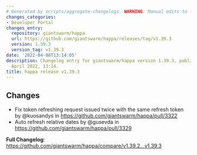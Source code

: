```yaml
---
# Generated by scripts/aggregate-changelogs. WARNING: Manual edits to this files will be overwritten.
changes_categories:
- Developer Portal
changes_entry:
  repository: giantswarm/happa
  url: https://github.com/giantswarm/happa/releases/tag/v1.39.3
  version: 1.39.3
  version_tag: v1.39.3
date: '2022-04-08T13:14:05'
description: Changelog entry for giantswarm/happa version 1.39.3, published on 08
  April 2022, 13:14.
title: happa release v1.39.3
---
```


## Changes

* Fix token refreshing request issued twice with the same refresh token by @kuosandys in https://github.com/giantswarm/happa/pull/3322
* Auto refresh relative dates by @gusevda in https://github.com/giantswarm/happa/pull/3329


**Full Changelog**: https://github.com/giantswarm/happa/compare/v1.39.2...v1.39.3
